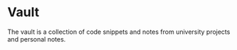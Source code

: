 # Vault
The vault is a collection of code snippets and notes from university projects and personal notes.

